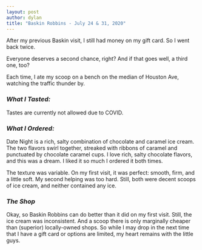 ```yaml
---
layout: post
author: dylan
title: "Baskin Robbins - July 24 & 31, 2020"
---
```

After my previous Baskin visit, I still had money on my gift card. So I went back twice.

Everyone deserves a second chance, right?  And if that goes well, a third one, too?

Each time, I ate my scoop on a bench on the median of Houston Ave, watching the traffic thunder by.

### *What I Tasted:*
Tastes are currently not allowed due to COVID.

### *What I Ordered:*
Date Night is a rich, salty combination of chocolate and caramel ice cream. The two flavors swirl together, streaked with ribbons of caramel and punctuated by chocolate caramel cups. I love rich, salty chocolate flavors, and this was a dream. I liked it so much I ordered it both times.

The texture was variable. On my first visit, it was perfect:  smooth, firm, and a little soft. My second helping was too hard. Still, both were decent scoops of ice cream, and neither contained any ice.

### *The Shop*
Okay, so Baskin Robbins can do better than it did on my first visit. Still, the ice cream was inconsistent. And a scoop there is only marginally cheaper than (superior) locally-owned shops. So while I may drop in the next time that I have a gift card or options are limited, my heart remains with the little guys.
